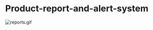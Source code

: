 # Product-report-and-alert-system

![reports.gif](https://github.com/bebyakinb/Product-report-and-alert-system/reports.gif)
